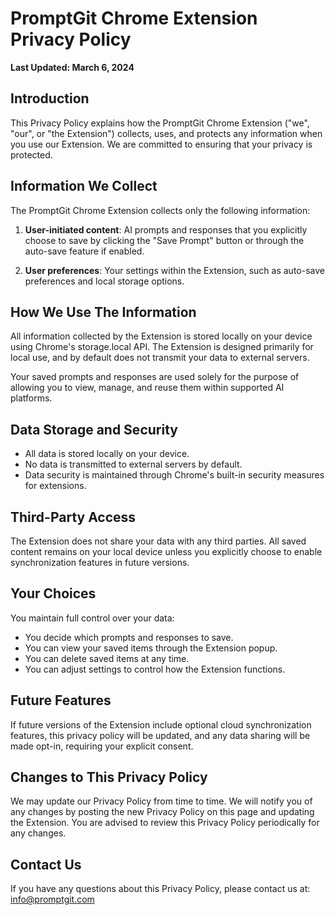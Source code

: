 # PromptGit Chrome Extension Privacy Policy

  **Last Updated: March 6, 2024**

  ## Introduction

  This Privacy Policy explains how the PromptGit Chrome Extension ("we", "our", or "the Extension") collects, uses, and protects any
  information when you use our Extension. We are committed to ensuring that your privacy is protected.

  ## Information We Collect

  The PromptGit Chrome Extension collects only the following information:

  1. **User-initiated content**: AI prompts and responses that you explicitly choose to save by clicking the "Save Prompt" button or
  through the auto-save feature if enabled.

  2. **User preferences**: Your settings within the Extension, such as auto-save preferences and local storage options.

  ## How We Use The Information

  All information collected by the Extension is stored locally on your device using Chrome's storage.local API. The Extension is designed
  primarily for local use, and by default does not transmit your data to external servers.

  Your saved prompts and responses are used solely for the purpose of allowing you to view, manage, and reuse them within supported AI
  platforms.

  ## Data Storage and Security

  - All data is stored locally on your device.
  - No data is transmitted to external servers by default.
  - Data security is maintained through Chrome's built-in security measures for extensions.

  ## Third-Party Access

  The Extension does not share your data with any third parties. All saved content remains on your local device unless you explicitly
  choose to enable synchronization features in future versions.

  ## Your Choices

  You maintain full control over your data:
  - You decide which prompts and responses to save.
  - You can view your saved items through the Extension popup.
  - You can delete saved items at any time.
  - You can adjust settings to control how the Extension functions.

  ## Future Features

  If future versions of the Extension include optional cloud synchronization features, this privacy policy will be updated, and any data
  sharing will be made opt-in, requiring your explicit consent.

  ## Changes to This Privacy Policy

  We may update our Privacy Policy from time to time. We will notify you of any changes by posting the new Privacy Policy on this page and
   updating the Extension. You are advised to review this Privacy Policy periodically for any changes.

  ## Contact Us

  If you have any questions about this Privacy Policy, please contact us at: info@promptgit.com
